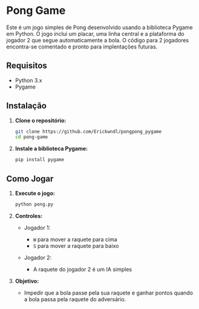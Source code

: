 # Pong Game

Este é um jogo simples de Pong desenvolvido usando a biblioteca Pygame em Python. O jogo inclui um placar, uma linha central e a plataforma do jogador 2 que segue automaticamente a bola. O código para 2 jogadores encontra-se comentado e pronto para implentações futuras.

## Requisitos

- Python 3.x
- Pygame

## Instalação

1. **Clone o repositório:**

    ```bash
    git clone https://github.com/Erickwndl/pongpong_pygame
    cd pong-game
    ```

2. **Instale a biblioteca Pygame:**

    ```bash
    pip install pygame
    ```

## Como Jogar

1. **Execute o jogo:**

    ```bash
    python pong.py
    ```

2. **Controles:**

    - Jogador 1:
        - `W` para mover a raquete para cima
        - `S` para mover a raquete para baixo

    - Jogador 2:
        - A raquete do jogador 2 é um IA simples

3. **Objetivo:**

    - Impedir que a bola passe pela sua raquete e ganhar pontos quando a bola passa pela raquete do adversário.

